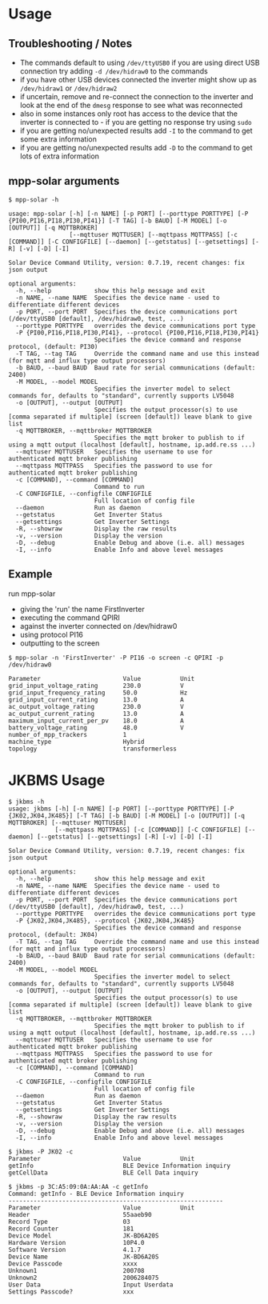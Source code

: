 # Usage

## Troubleshooting / Notes ##
- The commands default to using `/dev/ttyUSB0` if you are using direct USB connection try adding `-d /dev/hidraw0` to the commands
- if you have other USB devices connected the inverter might show up as `/dev/hidraw1` or `/dev/hidraw2`
- if uncertain, remove and re-connect the connection to the inverter and look at the end of the `dmesg` response to see what was reconnected
- also in some instances only root has access to the device that the inverter is connected to - if you are getting no response try using `sudo`
- if you are getting no/unexpected results add `-I` to the command to get some extra information
- if you are getting no/unexpected results add `-D` to the command to get lots of extra information

## mpp-solar arguments
`$ mpp-solar -h`
```
usage: mpp-solar [-h] [-n NAME] [-p PORT] [--porttype PORTTYPE] [-P {PI00,PI16,PI18,PI30,PI41}] [-T TAG] [-b BAUD] [-M MODEL] [-o [OUTPUT]] [-q MQTTBROKER]
                 [--mqttuser MQTTUSER] [--mqttpass MQTTPASS] [-c [COMMAND]] [-C CONFIGFILE] [--daemon] [--getstatus] [--getsettings] [-R] [-v] [-D] [-I]

Solar Device Command Utility, version: 0.7.19, recent changes: fix json output

optional arguments:
  -h, --help            show this help message and exit
  -n NAME, --name NAME  Specifies the device name - used to differentiate different devices
  -p PORT, --port PORT  Specifies the device communications port (/dev/ttyUSB0 [default], /dev/hidraw0, test, ...)
  --porttype PORTTYPE   overrides the device communications port type
  -P {PI00,PI16,PI18,PI30,PI41}, --protocol {PI00,PI16,PI18,PI30,PI41}
                        Specifies the device command and response protocol, (default: PI30)
  -T TAG, --tag TAG     Override the command name and use this instead (for mqtt and influx type output processors)
  -b BAUD, --baud BAUD  Baud rate for serial communications (default: 2400)
  -M MODEL, --model MODEL
                        Specifies the inverter model to select commands for, defaults to "standard", currently supports LV5048
  -o [OUTPUT], --output [OUTPUT]
                        Specifies the output processor(s) to use [comma separated if multiple] (screen [default]) leave blank to give list
  -q MQTTBROKER, --mqttbroker MQTTBROKER
                        Specifies the mqtt broker to publish to if using a mqtt output (localhost [default], hostname, ip.add.re.ss ...)
  --mqttuser MQTTUSER   Specifies the username to use for authenticated mqtt broker publishing
  --mqttpass MQTTPASS   Specifies the password to use for authenticated mqtt broker publishing
  -c [COMMAND], --command [COMMAND]
                        Command to run
  -C CONFIGFILE, --configfile CONFIGFILE
                        Full location of config file
  --daemon              Run as daemon
  --getstatus           Get Inverter Status
  --getsettings         Get Inverter Settings
  -R, --showraw         Display the raw results
  -v, --version         Display the version
  -D, --debug           Enable Debug and above (i.e. all) messages
  -I, --info            Enable Info and above level messages

```

## Example
run mpp-solar
- giving the 'run' the name FirstInverter
- executing the command QPIRI
- against the inverter connected on /dev/hidraw0
- using protocol PI16
- outputting to the screen

`$ mpp-solar -n 'FirstInverter' -P PI16 -o screen -c QPIRI -p /dev/hidraw0`
```
Parameter                     	Value           Unit
grid_input_voltage_rating     	230.0          	V   
grid_input_frequency_rating   	50.0           	Hz  
grid_input_current_rating     	13.0           	A   
ac_output_voltage_rating      	230.0          	V   
ac_output_current_rating      	13.0           	A   
maximum_input_current_per_pv  	18.0           	A   
battery_voltage_rating        	48.0           	V   
number_of_mpp_trackers        	1              	    
machine_type                  	Hybrid         	    
topology                      	transformerless
```


# JKBMS Usage #
```
$ jkbms -h
usage: jkbms [-h] [-n NAME] [-p PORT] [--porttype PORTTYPE] [-P {JK02,JK04,JK485}] [-T TAG] [-b BAUD] [-M MODEL] [-o [OUTPUT]] [-q MQTTBROKER] [--mqttuser MQTTUSER]
             [--mqttpass MQTTPASS] [-c [COMMAND]] [-C CONFIGFILE] [--daemon] [--getstatus] [--getsettings] [-R] [-v] [-D] [-I]

Solar Device Command Utility, version: 0.7.19, recent changes: fix json output

optional arguments:
  -h, --help            show this help message and exit
  -n NAME, --name NAME  Specifies the device name - used to differentiate different devices
  -p PORT, --port PORT  Specifies the device communications port (/dev/ttyUSB0 [default], /dev/hidraw0, test, ...)
  --porttype PORTTYPE   overrides the device communications port type
  -P {JK02,JK04,JK485}, --protocol {JK02,JK04,JK485}
                        Specifies the device command and response protocol, (default: JK04)
  -T TAG, --tag TAG     Override the command name and use this instead (for mqtt and influx type output processors)
  -b BAUD, --baud BAUD  Baud rate for serial communications (default: 2400)
  -M MODEL, --model MODEL
                        Specifies the inverter model to select commands for, defaults to "standard", currently supports LV5048
  -o [OUTPUT], --output [OUTPUT]
                        Specifies the output processor(s) to use [comma separated if multiple] (screen [default]) leave blank to give list
  -q MQTTBROKER, --mqttbroker MQTTBROKER
                        Specifies the mqtt broker to publish to if using a mqtt output (localhost [default], hostname, ip.add.re.ss ...)
  --mqttuser MQTTUSER   Specifies the username to use for authenticated mqtt broker publishing
  --mqttpass MQTTPASS   Specifies the password to use for authenticated mqtt broker publishing
  -c [COMMAND], --command [COMMAND]
                        Command to run
  -C CONFIGFILE, --configfile CONFIGFILE
                        Full location of config file
  --daemon              Run as daemon
  --getstatus           Get Inverter Status
  --getsettings         Get Inverter Settings
  -R, --showraw         Display the raw results
  -v, --version         Display the version
  -D, --debug           Enable Debug and above (i.e. all) messages
  -I, --info            Enable Info and above level messages

  ```

```
$ jkbms -P JK02 -c
Parameter                     	Value           Unit
getInfo                       	BLE Device Information inquiry	    
getCellData                   	BLE Cell Data inquiry
```

```
$ jkbms -p 3C:A5:09:0A:AA:AA -c getInfo
Command: getInfo - BLE Device Information inquiry
------------------------------------------------------------
Parameter                     	Value           Unit
Header                        	55aaeb90       	    
Record Type                   	03             	    
Record Counter                	181            	    
Device Model                  	JK-BD6A20S     	    
Hardware Version              	10P4.0         	    
Software Version              	4.1.7          	    
Device Name                   	JK-BD6A20S    	    
Device Passcode               	xxxx          	    
Unknown1                      	200708         	    
Unknown2                      	2006284075     	    
User Data                     	Input Userdata 	    
Settings Passcode?            	xxx         
```
